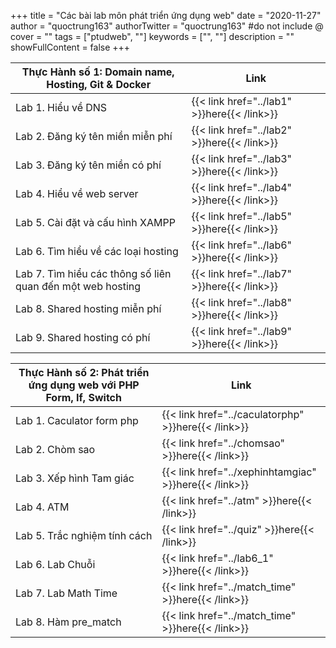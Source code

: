 +++
title = "Các bài lab môn phát triển ứng dụng web"
date = "2020-11-27"
author = "quoctrung163"
authorTwitter = "quoctrung163" #do not include @
cover = ""
tags = ["ptudweb", ""]
keywords = ["", ""]
description = ""
showFullContent = false
+++

| Thực Hành số 1: Domain name, Hosting, Git & Docker    |  Link   |
| --- | --- |
|  Lab 1. Hiểu về DNS    | {{< link href="../lab1" >}}here{{< /link>}} |
|  Lab 2. Đăng ký tên miền miễn phí   |  {{< link href="../lab2" >}}here{{< /link>}}   |
|  Lab 3. Đăng ký tên miền có phí  |  {{< link href="../lab3" >}}here{{< /link>}}   |
|  Lab 4. Hiểu về web server   |  {{< link href="../lab4" >}}here{{< /link>}}   |
|  Lab 5. Cài đặt và cấu hình XAMPP   |  {{< link href="../lab5" >}}here{{< /link>}}   |
|  Lab 6. Tìm hiểu về các loại hosting    | {{< link href="../lab6" >}}here{{< /link>}} |
|  Lab 7. Tìm hiểu các thông số liên quan đến một web hosting   |  {{< link href="../lab7" >}}here{{< /link>}}   |
|  Lab 8. Shared hosting miễn phí  |  {{< link href="../lab8" >}}here{{< /link>}}   |
|  Lab 9. Shared hosting có phí   |  {{< link href="../lab9" >}}here{{< /link>}}   |

| Thực Hành số 2: Phát triển ứng dụng web với PHP Form, If, Switch    |  Link   |
| --- | --- |
|  Lab 1. Caculator form php  |  {{< link href="../caculatorphp" >}}here{{< /link>}}   |
|  Lab 2. Chòm sao  |  {{< link href="../chomsao" >}}here{{< /link>}}   |
|  Lab 3. Xếp hình Tam giác  |  {{< link href="../xephinhtamgiac" >}}here{{< /link>}}   |
|  Lab 4. ATM  |  {{< link href="../atm" >}}here{{< /link>}}   |
|  Lab 5. Trắc nghiệm tính cách  |  {{< link href="../quiz" >}}here{{< /link>}}   |
|  Lab 6. Lab Chuỗi  |  {{< link href="../lab6_1" >}}here{{< /link>}}   |
|  Lab 7. Lab Math Time  |  {{< link href="../match_time" >}}here{{< /link>}}   |
|  Lab 8. Hàm pre_match  |  {{< link href="../match_time" >}}here{{< /link>}}   |